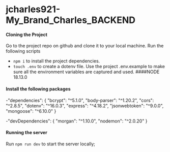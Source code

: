 # jcharles921-My_Brand_Charles_BACKEND
#### Cloning the Project

Go to the project repo on github and clone it to your local machine. Run the following scripts

- `npm i` to install the project dependencies.
- `touch .env` to create a dotenv file. Use the project .env.example to make sure all the environment variables are captured and used.
####NODE 18.13.0
#### Install the following packages
-"dependencies": {
    "bcrypt": "^5.1.0",
    "body-parser": "^1.20.2",
    "cors": "^2.8.5",
    "dotenv": "^16.0.3",
    "express": "^4.18.2",
    "jsonwebtoken": "^9.0.0",
    "mongoose": "^6.10.0"
    }

  -"devDependencies": {
    "morgan": "^1.10.0",
    "nodemon": "^2.0.20"
    }
 

#### Running the server

Run `npm run dev` to start the server locally;


####
